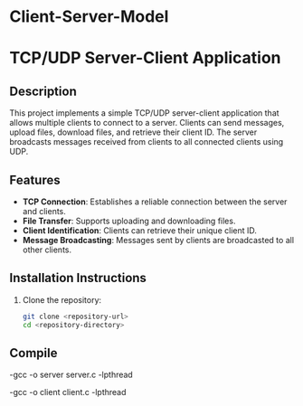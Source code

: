 # Client-Server-Model
# TCP/UDP Server-Client Application

## Description
This project implements a simple TCP/UDP server-client application that allows multiple clients to connect to a server. Clients can send messages, upload files, download files, and retrieve their client ID. The server broadcasts messages received from clients to all connected clients using UDP.

## Features
- **TCP Connection**: Establishes a reliable connection between the server and clients.
- **File Transfer**: Supports uploading and downloading files.
- **Client Identification**: Clients can retrieve their unique client ID.
- **Message Broadcasting**: Messages sent by clients are broadcasted to all other clients.

## Installation Instructions
1. Clone the repository:
   ```bash
   git clone <repository-url>
   cd <repository-directory>
   
## Compile 
-gcc -o server server.c -lpthread

-gcc -o client client.c -lpthread

